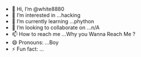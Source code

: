 - 👋 Hi, I’m @white8880
- 👀 I’m interested in ...hacking
- 🌱 I’m currently learning ...phython
- 💞️ I’m looking to collaborate on ...n/A
- 📫 How to reach me ...Why you Wanna Reach Me ?
- 😄 Pronouns: ...Boy
- ⚡ Fun fact: ...

<!---
white8880/white8880 is a ✨ special ✨ repository because its `README.md` (this file) appears on your GitHub profile.
You can click the Preview link to take a look at your changes.
--->
